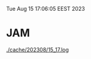 Tue Aug 15 17:06:05 EEST 2023
# JAM
<a href='./cache/202308/15_17.log'>./cache/202308/15_17.log</a>
